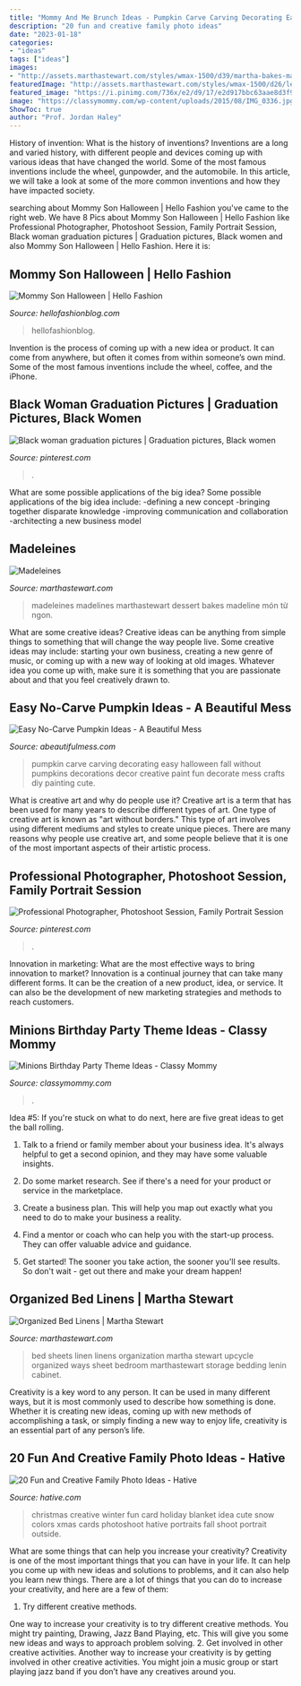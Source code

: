 ```yaml
---
title: "Mommy And Me Brunch Ideas - Pumpkin Carve Carving Decorating Easy Halloween Fall Without Pumpkins Decorations Decor Creative Paint Fun Decorate Mess Crafts Diy Painting Cute"
description: "20 fun and creative family photo ideas"
date: "2023-01-18"
categories:
- "ideas"
tags: ["ideas"]
images:
- "http://assets.marthastewart.com/styles/wmax-1500/d39/martha-bakes-madelines-318-d110936-0414/martha-bakes-madelines-318-d110936-0414_horiz.jpg?itok=Eavoqh6v"
featuredImage: "http://assets.marthastewart.com/styles/wmax-1500/d26/lenin-cabinet-093-md109396/lenin-cabinet-093-md109396_sq.jpg?itok=EJq9DaVc"
featured_image: "https://i.pinimg.com/736x/e2/d9/17/e2d917bbc63aae8d3f9ec43fdcdf783d.jpg"
image: "https://classymommy.com/wp-content/uploads/2015/08/IMG_0336.jpg"
ShowToc: true
author: "Prof. Jordan Haley"
---
```



History of invention: What is the history of inventions?
Inventions are a long and varied history, with different people and devices coming up with various ideas that have changed the world. Some of the most famous inventions include the wheel, gunpowder, and the automobile. In this article, we will take a look at some of the more common inventions and how they have impacted society.

	

		
searching about Mommy Son Halloween | Hello Fashion you've came to the right web. We have 8 Pics about Mommy Son Halloween | Hello Fashion like Professional Photographer, Photoshoot Session, Family Portrait Session, Black woman graduation pictures | Graduation pictures, Black women and also Mommy Son Halloween | Hello Fashion. Here it is:
		
    
## Mommy Son Halloween | Hello Fashion

<img loading=lazy src="https://www.hellofashionblog.com/wp-content/uploads/2016/10/19.jpg" onerror="this.onerror=null;this.src='https://tse3.mm.bing.net/th?id=OIP.bgNd6Eh2sn2DL6OwdQ5jBgHaLF&amp;pid=15.1';" alt="Mommy Son Halloween | Hello Fashion">

_Source: hellofashionblog.com_

>hellofashionblog. 

	

Invention is the process of coming up with a new idea or product. It can come from anywhere, but often it comes from within someone’s own mind. Some of the most famous inventions include the wheel, coffee, and the iPhone.

    
## Black Woman Graduation Pictures | Graduation Pictures, Black Women

<img loading=lazy src="https://i.pinimg.com/736x/e2/d9/17/e2d917bbc63aae8d3f9ec43fdcdf783d.jpg" onerror="this.onerror=null;this.src='https://tse3.mm.bing.net/th?id=OIP._RLlVHPkvBdIOQID0dg7VwHaLH&amp;pid=15.1';" alt="Black woman graduation pictures | Graduation pictures, Black women">

_Source: pinterest.com_

>. 

	

What are some possible applications of the big idea?
Some possible applications of the big idea include: 
-defining a new concept
-bringing together disparate knowledge
-improving communication and collaboration
-architecting a new business model

    
## Madeleines

<img loading=lazy src="http://assets.marthastewart.com/styles/wmax-1500/d39/martha-bakes-madelines-318-d110936-0414/martha-bakes-madelines-318-d110936-0414_horiz.jpg?itok=Eavoqh6v" onerror="this.onerror=null;this.src='https://tse3.mm.bing.net/th?id=OIP.uBYstWZBhyUSq0ja0GBn0wHaEK&amp;pid=15.1';" alt="Madeleines">

_Source: marthastewart.com_

>madeleines madelines marthastewart dessert bakes madeline món từ ngon. 

	

What are some creative ideas?
Creative ideas can be anything from simple things to something that will change the way people live. Some creative ideas may include: starting your own business, creating a new genre of music, or coming up with a new way of looking at old images. Whatever idea you come up with, make sure it is something that you are passionate about and that you feel creatively drawn to.

    
## Easy No-Carve Pumpkin Ideas - A Beautiful Mess

<img loading=lazy src="http://abeautifulmess.typepad.com/.a/6a00d8358081ff69e201bb07951bd8970d-1200pi" onerror="this.onerror=null;this.src='https://tse2.mm.bing.net/th?id=OIP.kRubCOaBzsSa5jHvR0TVgAHaLH&amp;pid=15.1';" alt="Easy No-Carve Pumpkin Ideas - A Beautiful Mess">

_Source: abeautifulmess.com_

>pumpkin carve carving decorating easy halloween fall without pumpkins decorations decor creative paint fun decorate mess crafts diy painting cute. 

	

What is creative art and why do people use it?
Creative art is a term that has been used for many years to describe different types of art. One type of creative art is known as "art without borders." This type of art involves using different mediums and styles to create unique pieces. There are many reasons why people use creative art, and some people believe that it is one of the most important aspects of their artistic process.

    
## Professional Photographer, Photoshoot Session, Family Portrait Session

<img loading=lazy src="https://i.pinimg.com/736x/2d/b8/ab/2db8ab63c8e3c21607e1ad1eb2700f77.jpg" onerror="this.onerror=null;this.src='https://tse3.mm.bing.net/th?id=OIP.EHKpPXnOV5dvgspR2ZutAAHaNK&amp;pid=15.1';" alt="Professional Photographer, Photoshoot Session, Family Portrait Session">

_Source: pinterest.com_

>. 

	

Innovation in marketing: What are the most effective ways to bring innovation to market?
Innovation is a continual journey that can take many different forms. It can be the creation of a new product, idea, or service. It can also be the development of new marketing strategies and methods to reach customers.

    
## Minions Birthday Party Theme Ideas - Classy Mommy

<img loading=lazy src="https://classymommy.com/wp-content/uploads/2015/08/IMG_0336.jpg" onerror="this.onerror=null;this.src='https://tse3.mm.bing.net/th?id=OIP.EeCMJwmRcwA-KeoIb0oVSgHaJ4&amp;pid=15.1';" alt="Minions Birthday Party Theme Ideas - Classy Mommy">

_Source: classymommy.com_

>. 

	

Idea #5:
If you're stuck on what to do next, here are five great ideas to get the ball rolling.
1. Talk to a friend or family member about your business idea. It's always helpful to get a second opinion, and they may have some valuable insights.

2. Do some market research. See if there's a need for your product or service in the marketplace.

3. Create a business plan. This will help you map out exactly what you need to do to make your business a reality.

4. Find a mentor or coach who can help you with the start-up process. They can offer valuable advice and guidance.

5. Get started! The sooner you take action, the sooner you'll see results. So don't wait - get out there and make your dream happen!

    
## Organized Bed Linens | Martha Stewart

<img loading=lazy src="http://assets.marthastewart.com/styles/wmax-1500/d26/lenin-cabinet-093-md109396/lenin-cabinet-093-md109396_sq.jpg?itok=EJq9DaVc" onerror="this.onerror=null;this.src='https://tse4.mm.bing.net/th?id=OIP.rmypVH0yXP3Pz9b_CMRmKwHaHa&amp;pid=15.1';" alt="Organized Bed Linens | Martha Stewart">

_Source: marthastewart.com_

>bed sheets linen linens organization martha stewart upcycle organized ways sheet bedroom marthastewart storage bedding lenin cabinet. 

	

Creativity is a key word to any person. It can be used in many different ways, but it is most commonly used to describe how something is done. Whether it is creating new ideas, coming up with new methods of accomplishing a task, or simply finding a new way to enjoy life, creativity is an essential part of any person’s life.

    
## 20 Fun And Creative Family Photo Ideas - Hative

<img loading=lazy src="https://hative.com/wp-content/uploads/2014/11/family-photo-ideas/12-fun-creative-family-photo-ideas.jpg" onerror="this.onerror=null;this.src='https://tse3.mm.bing.net/th?id=OIP.oKSsgl-lOi1OLfaW0VdNuwHaLI&amp;pid=15.1';" alt="20 Fun and Creative Family Photo Ideas - Hative">

_Source: hative.com_

>christmas creative winter fun card holiday blanket idea cute snow colors xmas cards photoshoot hative portraits fall shoot portrait outside. 

	

What are some things that can help you increase your creativity?
Creativity is one of the most important things that you can have in your life. It can help you come up with new ideas and solutions to problems, and it can also help you learn new things. There are a lot of things that you can do to increase your creativity, and here are a few of them: 
1. Try different creative methods.

One way to increase your creativity is to try different creative methods. You might try painting, Drawing, Jazz Band Playing, etc. This will give you some new ideas and ways to approach problem solving. 
2. Get involved in other creative activities.
Another way to increase your creativity is by getting involved in other creative activities. You might join a music group or start playing jazz band if you don’t have any creatives around you.

